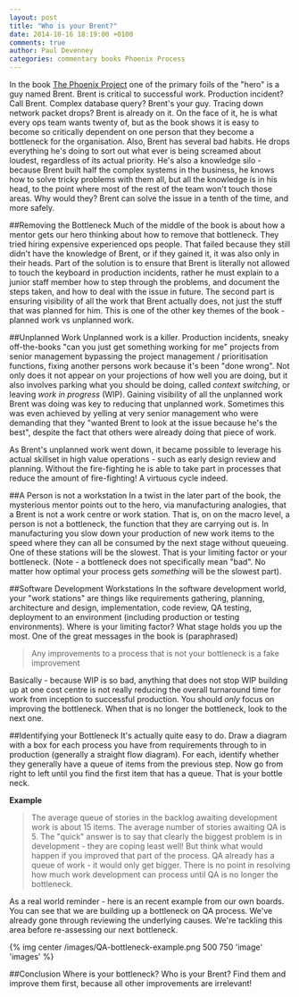 ```yaml
---
layout: post
title: "Who is your Brent?"
date: 2014-10-16 18:19:00 +0100
comments: true
author: Paul Devenney
categories: commentary books Phoenix Process
---
```

In the book [The Phoenix Project](http://www.amazon.co.uk/Phoenix-Project-DevOps-Helping-Business-ebook/dp/B00AZRBLHO/ref=sr_1_1?s=books&ie=UTF8&qid=1413480244&sr=1-1&keywords=the+phoenix+project) one of the primary foils of the "hero" is a guy named Brent. Brent is critical to successful work. Production incident? Call Brent. Complex database query? Brent's your guy. Tracing down network packet drops? Brent is already on it.  On the face of it, he is what every ops team wants twenty of, but as the book shows it is easy to become so critically dependent on one person that they become a bottleneck for the organisation. Also, Brent has several bad habits. He drops everything he's doing to sort out what ever is being screamed about loudest, regardless of its actual priority. He's also a knowledge silo - because Brent built half the complex systems in the business, he knows how to solve tricky problems with them all, but all the knowledge is in his head, to the point where most of the rest of the team won't touch those areas. Why would they? Brent can solve the issue in a tenth of the time, and more safely.
<!-- more -->
##Removing the Bottleneck
Much of the middle of the book is about how a mentor gets our hero thinking about how to remove that bottleneck. They tried hiring expensive experienced ops people. That failed because they still didn't have the knowledge of Brent, or if they gained it, it was also only in their heads. Part of the solution is to ensure that Brent is literally not allowed to touch the keyboard in production incidents, rather he must explain to a junior staff member how to step through the problems, and document the steps taken, and how to deal with the issue in future. The second part is ensuring visibility of all the work that Brent actually does, not just the stuff that was planned for him. This is one of the other key themes of the book - planned work vs unplanned work. 

##Unplanned Work
Unplanned work is a killer. Production incidents, sneaky off-the-books "can you just get something working for me" projects from senior management bypassing the project management / prioritisation functions, fixing another persons work because it's been "done wrong". Not only does it not appear on your projections of how well you are doing, but it also involves parking what you should be doing, called _context switching_, or leaving _work in progress_ (WIP). Gaining visibility of all the unplanned work Brent was doing was key to reducing that unplanned work. Sometimes this was even achieved by yelling at very senior management who were demanding that they "wanted Brent to look at the issue because he's the best", despite the fact that others were already doing that piece of work.

As Brent's unplanned work went down, it became possible to leverage his actual skillset in high value operations - such as early design review and planning. Without the fire-fighting he is able to take part in processes that reduce the amount of fire-fighting! A virtuous cycle indeed.

##A Person is not a workstation
In a twist in the later part of the book, the mysterious mentor points out to the hero, via manufacturing analogies, that a Brent is not a work centre or work station. That is, on on the macro level, a person is not a bottleneck, the function that they are carrying out is. In manufacturing you slow down your production of new work items to the speed where they can all be consumed by the next stage without queueing. One of these stations will be the slowest. That is your limiting factor or your bottleneck. (Note - a bottleneck does not specifically mean "bad". No matter how optimal your process gets _something_ will be the slowest part).

##Software Development Workstations
In the software development world, your "work stations" are things like requirements gathering, planning, architecture and design, implementation, code review, QA testing, deployment to an environment (including production or testing environments). Where is your limiting factor? What stage holds you up the most. One of the great messages in the book is (paraphrased) 

> Any improvements to a process that is not your bottleneck is a fake improvement

Basically - because WIP is so bad, anything that does not stop WIP building up at one cost centre is not really reducing the overall turnaround time for work from inception to successful production. You should _only_ focus on improving the bottleneck. When that is no longer the bottleneck, look to the next one.

##Identifying your Bottleneck
It's actually quite easy to do. Draw a diagram with a box for each process you have from requirements through to in production (generally a straight flow diagram). For each, identify whether they generally have a queue of items from the previous step. Now go from right to left until you find the first item that has a queue. That is your bottle neck. 

__Example__
> The average queue of stories in the backlog awaiting development work is about 15 items. The average number of stories awaiting QA is 5. The "quick" answer is to say that clearly the biggest problem is in development - they are coping least well! But think what would happen if you improved that part of the process. QA already has a queue of work - it would only get bigger. There is no point in resolving how much work development can process until QA is no longer the bottleneck.

As a real world reminder - here is an recent example from our own boards. You can see that we are building up a bottleneck on QA process. We've already gone through reviewing the underlying causes. We're tackling this area before re-assessing our next bottleneck.

{% img center /images/QA-bottleneck-example.png 500 750 'image' 'images' %}

##Conclusion
Where is your bottleneck? Who is your Brent? Find them and improve them first, because all other improvements are irrelevant!

